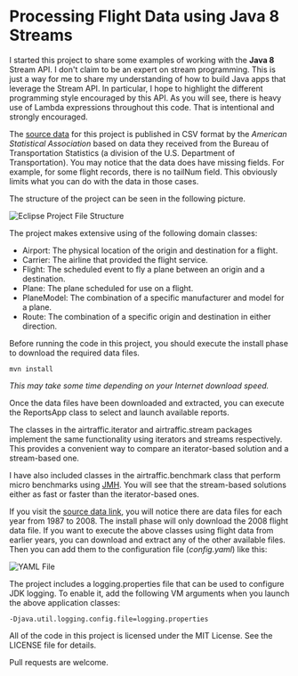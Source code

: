 Processing Flight Data using Java 8 Streams
===========================================

I started this project to share some examples of working with the **Java 8** 
Stream API. I don't claim to be an expert on stream programming. This is just
a way for me to share my understanding of how to build Java apps that leverage 
the Stream API. In particular, I hope to highlight the different programming style
encouraged by this API. As you will see, there is heavy use of Lambda expressions
throughout this code. That is intentional and strongly encouraged.

The [source data](http://stat-computing.org/dataexpo/2009/the-data.html "Flight Data") 
for this project is published in CSV format by the *American Statistical Association* 
based on data they received from the Bureau of Transportation Statistics (a division 
of the U.S. Department of Transportation). You may notice that the data does have 
missing fields. For example, for some flight records, there is no tailNum field. This 
obviously limits what you can do with the data in those cases.

The structure of the project can be seen in the following picture.

![Eclipse Project File Structure](https://i.imgur.com/yGJhebX.gif)

The project makes extensive using of the following domain classes:

* Airport: The physical location of the origin and destination for a flight.
* Carrier: The airline that provided the flight service.
* Flight: The scheduled event to fly a plane between an origin and a destination.
* Plane: The plane scheduled for use on a flight.
* PlaneModel: The combination of a specific manufacturer and model for a plane.
* Route: The combination of a specific origin and destination in either direction.

Before running the code in this project, you should execute the install phase
to download the required data files.

~~~
mvn install
~~~
*This may take some time depending on your Internet download speed.*

Once the data files have been downloaded and extracted, you can execute the
ReportsApp class to select and launch available reports.

The classes in the airtraffic.iterator and airtraffic.stream packages implement
the same functionality using iterators and streams respectively. This provides
a convenient way to compare an iterator-based solution and a stream-based one.

I have also included classes in the airtraffic.benchmark class that perform
micro benchmarks using [JMH](http://openjdk.java.net/projects/code-tools/jmh/).
You will see that the stream-based solutions either as fast or faster than 
the iterator-based ones.

If you visit the [source data link](http://stat-computing.org/dataexpo/2009/the-data.html "Flight Data"), 
you will notice there are data files for each year from 1987 to 2008. 
The install phase will only download the 2008 flight data file. If you want to 
execute the above classes using flight data from earlier years, you can 
download and extract any of the other available files. Then you can add them to 
the configuration file (*config.yaml*) like this:

![YAML File](https://i.imgur.com/YJjsU6w.gif) 

The project includes a logging.properties file that can be used to configure
JDK logging. To enable it, add the following VM arguments when you launch the 
above application classes:

~~~
-Djava.util.logging.config.file=logging.properties
~~~

All of the code in this project is licensed under the MIT License. See the 
LICENSE file for details.

Pull requests are welcome.
